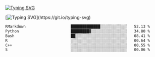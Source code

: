 [![Typing SVG](https://readme-typing-svg.demolab.com?font=Fira+Code&duration=1&pause=1000&center=true&vCenter=true&width=435&lines=Ivy+Streeter)](https://git.io/typing-svg)

[![Typing SVG](https://readme-typing-svg.demolab.com?font=Fira+Code&pause=1000&center=true&width=435&lines=Hello%2C+nice+to+meet+you!;I+am+a+researcher+in+biotech.;I+am+interested+in+bioinformatics.;I+am+self-taught+and+love+learning.;Feel+free+to+reach+out!)](https://git.io/typing-svg)
<!--START_SECTION:waka-->

```txt
RMarkdown                    █████████████░░░░░░░░░░░░   52.13 %
Python                       ████████▓░░░░░░░░░░░░░░░░   34.80 %
Bash                         ██░░░░░░░░░░░░░░░░░░░░░░░   08.41 %
R                            ░░░░░░░░░░░░░░░░░░░░░░░░░   00.64 %
C++                          ░░░░░░░░░░░░░░░░░░░░░░░░░   00.55 %
S                            ░░░░░░░░░░░░░░░░░░░░░░░░░   00.06 %
```

<!--END_SECTION:waka-->

